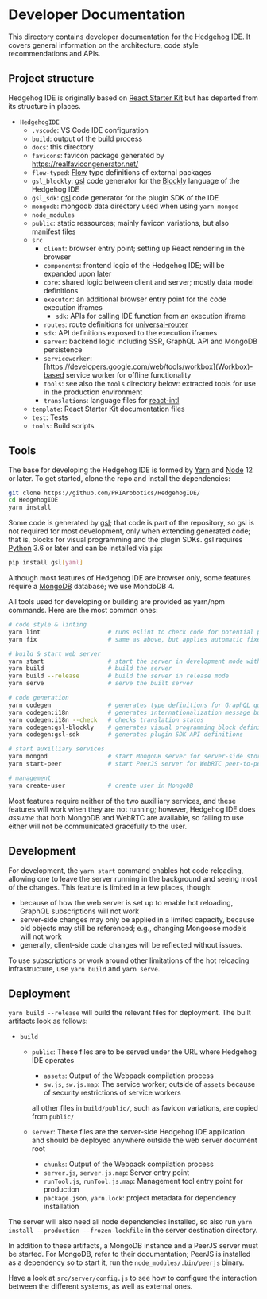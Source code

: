 # Developer Documentation

This directory contains developer documentation for the Hedgehog IDE.
It covers general information on the architecture, code style recommendations and APIs.

## Project structure

Hedgehog IDE is originally based on [React Starter Kit](https://github.com/kriasoft/react-starter-kit/) but has departed from its structure in places.

- `HedgehogIDE`
  - `.vscode`:
    VS Code IDE configuration
  - `build`:
    output of the build process
  - `docs`:
    this directory
  - `favicons`:
    favicon package generated by https://realfavicongenerator.net/
  - `flow-typed`:
    [Flow](https://flow.org/) type definitions of external packages
  - `gsl_blockly`:
    [gsl](https://github.com/SillyFreak/gsl/) code generator for the [Blockly](https://developers.google.com/blockly/) language of the Hedgehog IDE
  - `gsl_sdk`:
    [gsl](https://github.com/SillyFreak/gsl/) code generator for the plugin SDK of the IDE
  - `mongodb`:
    mongodb data directory used when using `yarn mongod`
  - `node_modules`
  - `public`:
    static ressources; mainly favicon variations, but also manifest files
  - `src`
    - `client`:
      browser entry point; setting up React rendering in the browser
    - `components`:
      frontend logic of the Hedgehog IDE; will be expanded upon later
    - `core`:
      shared logic between client and server; mostly data model definitions
    - `executor`:
      an additional browser entry point for the code execution iframes
      - `sdk`: APIs for calling IDE function from an execution iframe
    - `routes`:
      route definitions for [universal-router](https://github.com/kriasoft/universal-router)
    - `sdk`:
      API definitions exposed to the execution iframes
    - `server`:
      backend logic including SSR, GraphQL API and MongoDB persistence
    - `serviceworker`:
      [https://developers.google.com/web/tools/workbox](Workbox)-based service worker for offline functionality
    - `tools`:
      see also the `tools` directory below: extracted tools for use in the production environment
    - `translations`:
      language files for [react-intl](https://www.npmjs.com/package/react-intl)
  - `template`:
    React Starter Kit documentation files
  - `test`:
    Tests
  - `tools`:
    Build scripts


## Tools

The base for developing the Hedgehog IDE is formed by
[Yarn](https://yarnpkg.com/) and [Node](https://nodejs.org/) 12 or later.
To get started, clone the repo and install the dependencies:

```bash
git clone https://github.com/PRIArobotics/HedgehogIDE/
cd HedgehogIDE
yarn install
```

Some code is generated by [gsl](https://github.com/SillyFreak/gsl/);
that code is part of the repository, so gsl is not required for most development,
only when extending generated code;
that is, blocks for visual programming and the plugin SDKs.
gsl requires [Python](https://www.python.org/) 3.6 or later and can be installed via `pip`:

```bash
pip install gsl[yaml]
```

Although most features of Hedgehog IDE are browser only,
some features require a [MongoDB](https://www.mongodb.com/) database; we use MondoDB 4.

All tools used for developing or building are provided as yarn/npm commands.
Here are the most common ones:

```bash
# code style & linting
yarn lint                   # runs eslint to check code for potential problems
yarn fix                    # same as above, but applies automatic fixes including code formatting

# build & start web server
yarn start                  # start the server in development mode with hot reloading
yarn build                  # build the server
yarn build --release        # build the server in release mode
yarn serve                  # serve the built server

# code generation
yarn codegen                # generates type definitions for GraphQL queries
yarn codegen:i18n           # generates internationalization message bundles
yarn codegen:i18n --check   # checks translation status
yarn codegen:gsl-blockly    # generates visual programming block definitions
yarn codegen:gsl-sdk        # generates plugin SDK API definitions

# start auxilliary services
yarn mongod                 # start MongoDB server for server-side storage
yarn start-peer             # start PeerJS server for WebRTC peer-to-peer connectivity

# management
yarn create-user            # create user in MongoDB
```

Most features require neither of the two auxilliary services,
and these features will work when they are not running;
however, Hedgehog IDE does *assume* that both MongoDB and WebRTC are available,
so failing to use either will not be communicated gracefully to the user.

## Development

For development, the `yarn start` command enables hot code reloading,
allowing one to leave the server running in the background and seeing most of the changes.
This feature is limited in a few places, though:

- because of how the web server is set up to enable hot reloading,
  GraphQL subscriptions will not work
- server-side changes may only be applied in a limited capacity,
  because old objects may still be referenced;
  e.g., changing Mongoose models will not work
- generally, client-side code changes will be reflected without issues.

To use subscriptions or work around other limitations of the hot reloading infrastructure,
use `yarn build` and `yarn serve`.

## Deployment

`yarn build --release` will build the relevant files for deployment.
The built artifacts look as follows:

- `build`
  - `public`:
    These files are to be served under the URL where Hedgehog IDE operates
    - `assets`:
      Output of the Webpack compilation process
    - `sw.js`, `sw.js.map`:
      The service worker; outside of `assets` because of security restrictions of service workers

    all other files in `build/public/`, such as favicon variations, are copied from `public/`
  - `server`:
    These files are the server-side Hedgehog IDE application
    and should be deployed anywhere outside the web server document root
    - `chunks`:
      Output of the Webpack compilation process
    - `server.js`, `server.js.map`:
      Server entry point
    - `runTool.js`, `runTool.js.map`:
      Management tool entry point for production
    - `package.json`, `yarn.lock`:
      project metadata for dependency installation

The server will also need all node dependencies installed,
so also run `yarn install --production --frozen-lockfile`
in the server destination directory.

In addition to these artifacts, a MongoDB instance and a PeerJS server must be started.
For MongoDB, refer to their documentation; PeerJS is installed as a dependency so to start it, run the `node_modules/.bin/peerjs` binary.

Have a look at `src/server/config.js` to see how to configure
the interaction between the different systems, as well as external ones.
